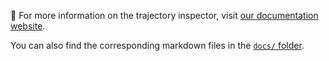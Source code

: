 🔗 For more information on the trajectory inspector, visit [our documentation website][docs].

You can also find the corresponding markdown files in the [`docs/` folder][source].

[docs]: https://princeton-nlp.github.io/SWE-agent/usage/benchmarking/
[source]: https://github.com/princeton-nlp/SWE-agent/tree/main/docs
